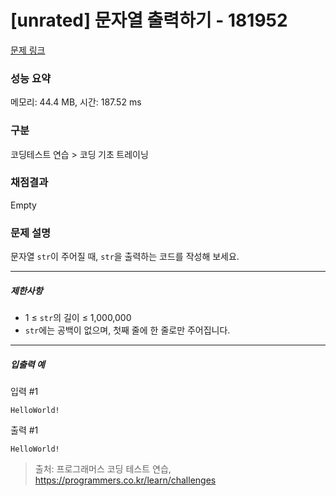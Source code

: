 # [unrated] 문자열 출력하기 - 181952 

[문제 링크](https://school.programmers.co.kr/learn/courses/30/lessons/181952?language=kotlin) 

### 성능 요약

메모리: 44.4 MB, 시간: 187.52 ms

### 구분

코딩테스트 연습 > 코딩 기초 트레이닝

### 채점결과

Empty

### 문제 설명

<p>문자열 <code>str</code>이 주어질 때, <code>str</code>을 출력하는 코드를 작성해 보세요.</p>

<hr>

<h5>제한사항</h5>

<ul>
<li>1 ≤ <code>str</code>의 길이 ≤ 1,000,000</li>
<li><code>str</code>에는 공백이 없으며, 첫째 줄에 한 줄로만 주어집니다.</li>
</ul>

<hr>

<h5>입출력 예</h5>

<p>입력 #1</p>
<div class="highlight"><pre class="codehilite"><code>HelloWorld!
</code></pre></div>
<p>출력 #1</p>
<div class="highlight"><pre class="codehilite"><code>HelloWorld!
</code></pre></div>

> 출처: 프로그래머스 코딩 테스트 연습, https://programmers.co.kr/learn/challenges